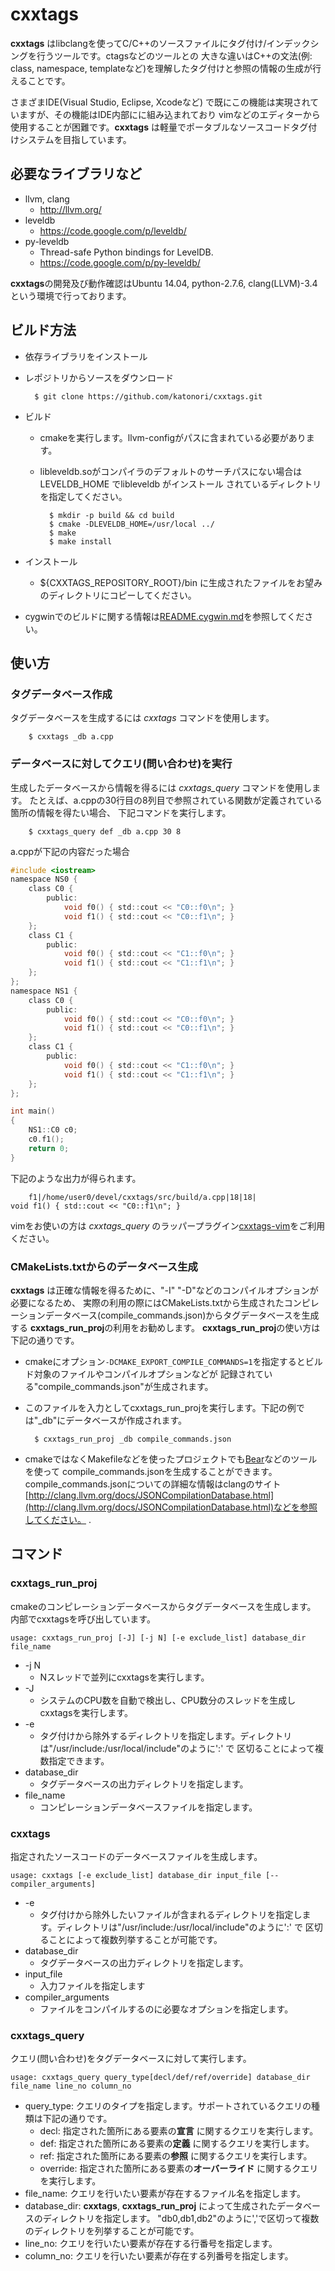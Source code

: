 cxxtags
=======

**cxxtags** はlibclangを使ってC/C++のソースファイルにタグ付け/インデックシングを行うツールです。ctagsなどのツールとの
大きな違いはC++の文法(例: class, namespace, templateなど)を理解したタグ付けと参照の情報の生成が行えることです。

さまざまIDE(Visual Studio, Eclipse, Xcodeなど) で既にこの機能は実現されていますが、その機能はIDE内部にに組み込まれており
vimなどのエディターから使用することが困難です。**cxxtags** は軽量でポータブルなソースコードタグ付けシステムを目指しています。

必要なライブラリなど
------------------------

* llvm, clang
    * http://llvm.org/
* leveldb
    * https://code.google.com/p/leveldb/
* py-leveldb
    * Thread-safe Python bindings for LevelDB. 
    * https://code.google.com/p/py-leveldb/

**cxxtags**の開発及び動作確認はUbuntu 14.04, python-2.7.6, clang(LLVM)-3.4という環境で行っております。

ビルド方法
------------------------

* 依存ライブラリをインストール
* レポジトリからソースをダウンロード

        $ git clone https://github.com/katonori/cxxtags.git

* ビルド
    * cmakeを実行します。llvm-configがパスに含まれている必要があります。
    * libleveldb.soがコンパイラのデフォルトのサーチパスにない場合は LEVELDB\_HOME でlibleveldb がインストール
      されているディレクトリを指定してください。

            $ mkdir -p build && cd build
            $ cmake -DLEVELDB_HOME=/usr/local ../
            $ make
            $ make install

* インストール
    * ${CXXTAGS\_REPOSITORY\_ROOT}/bin に生成されたファイルをお望みのディレクトリにコピーしてください。

* cygwinでのビルドに関する情報は[README.cygwin.md](README.cygwin.md "")を参照してください。

使い方
------------------------

### タグデータベース作成

タグデータベースを生成するには *cxxtags* コマンドを使用します。

        $ cxxtags _db a.cpp

### データベースに対してクエリ(問い合わせ)を実行

生成したデータベースから情報を得るには *cxxtags_query* コマンドを使用します。
たとえば、a.cppの30行目の8列目で参照されている関数が定義されている箇所の情報を得たい場合、
下記コマンドを実行します。

        $ cxxtags_query def _db a.cpp 30 8

a.cppが下記の内容だった場合

```C
#include <iostream>
namespace NS0 {
    class C0 {
        public:
            void f0() { std::cout << "C0::f0\n"; }
            void f1() { std::cout << "C0::f1\n"; }
    };
    class C1 {
        public:
            void f0() { std::cout << "C1::f0\n"; }
            void f1() { std::cout << "C1::f1\n"; }
    };
};
namespace NS1 {
    class C0 {
        public:
            void f0() { std::cout << "C0::f0\n"; }
            void f1() { std::cout << "C0::f1\n"; }
    };
    class C1 {
        public:
            void f0() { std::cout << "C1::f0\n"; }
            void f1() { std::cout << "C1::f1\n"; }
    };
};

int main()
{
    NS1::C0 c0;
    c0.f1();
    return 0;
}
```

下記のような出力が得られます。

        f1|/home/user0/devel/cxxtags/src/build/a.cpp|18|18|            void f1() { std::cout << "C0::f1\n"; }

vimをお使いの方は *cxxtags_query* のラッパープラグイン[cxxtags-vim](https://github.com/katonori/cxxtags-vim)をご利用ください。

### CMakeLists.txtからのデータベース生成

**cxxtags** は正確な情報を得るために、"-I" "-D"などのコンパイルオプションが必要になるため、
実際の利用の際にはCMakeLists.txtから生成されたコンピレーションデータベース(compile\_commands.json)からタグデータベースを生成する
**cxxtags_run_proj**の利用をお勧めします。
**cxxtags_run_proj**の使い方は下記の通りです。

* cmakeにオプション`-DCMAKE_EXPORT_COMPILE_COMMANDS=1`を指定するとビルド対象のファイルやコンパイルオプションなどが
  記録されている"compile\_commands.json"が生成されます。
* このファイルを入力としてcxxtags\_run\_projを実行します。下記の例では"\_db"にデータベースが作成されます。

        $ cxxtags_run_proj _db compile_commands.json

* cmakeではなくMakefileなどを使ったプロジェクトでも[Bear](https://github.com/rizsotto/Bear.git)などのツールを使って
  compile_commands.jsonを生成することができます。
  compile_commands.jsonについての詳細な情報はclangのサイト[http://clang.llvm.org/docs/JSONCompilationDatabase.html](http://clang.llvm.org/docs/JSONCompilationDatabase.html)などを参照してください。 .

コマンド
------------------------

### cxxtags\_run\_proj
cmakeのコンピレーションデータベースからタグデータベースを生成します。
内部でcxxtagsを呼び出しています。

    usage: cxxtags_run_proj [-J] [-j N] [-e exclude_list] database_dir file_name

* -j N
	* Nスレッドで並列にcxxtagsを実行します。
* -J
	* システムのCPU数を自動で検出し、CPU数分のスレッドを生成しcxxtagsを実行します。
* -e
	* タグ付けから除外するディレクトリを指定します。ディレクトリは"/usr/include:/usr/local/include"のように':' で
      区切ることによって複数指定できます。
* database\_dir
    * タグデータベースの出力ディレクトリを指定します。
* file\_name
    * コンピレーションデータベースファイルを指定します。

### cxxtags
指定されたソースコードのデータベースファイルを生成します。

    usage: cxxtags [-e exclude_list] database_dir input_file [-- compiler_arguments]

* -e  
  * タグ付けから除外したいファイルが含まれるディレクトリを指定します。ディレクトリは"/usr/include:/usr/local/include"のように':' で
    区切ることによって複数列挙することが可能です。
* database\_dir
  * タグデータベースの出力ディレクトリを指定します。
* input\_file
  * 入力ファイルを指定します
* compiler\_arguments
  * ファイルをコンパイルするのに必要なオプションを指定します。

### cxxtags\_query
クエリ(問い合わせ)をタグデータベースに対して実行します。

    usage: cxxtags_query query_type[decl/def/ref/override] database_dir file_name line_no column_no

* query\_type: クエリのタイプを指定します。サポートされているクエリの種類は下記の通りです。
    * decl: 指定された箇所にある要素の**宣言** に関するクエリを実行します。
    * def: 指定された箇所にある要素の**定義** に関するクエリを実行します。
    * ref: 指定された箇所にある要素の**参照** に関するクエリを実行します。
    * override: 指定された箇所にある要素の**オーバーライド** に関するクエリを実行します。
* file\_name: クエリを行いたい要素が存在するファイル名を指定します。
* database\_dir: **cxxtags**, **cxxtags_run_proj** によって生成されたデータベースのディレクトリを指定します。
  "db0,db1,db2"のように','で区切って複数のディレクトリを列挙することが可能です。
* line\_no: クエリを行いたい要素が存在する行番号を指定します。
* column\_no: クエリを行いたい要素が存在する列番号を指定します。
